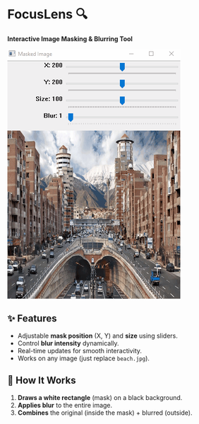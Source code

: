 # FocusLens 🔍  
**Interactive Image Masking & Blurring Tool**  

![Demo](demo.gif) 

## **✨ Features**  
- Adjustable **mask position** (X, Y) and **size** using sliders.  
- Control **blur intensity** dynamically.  
- Real-time updates for smooth interactivity.  
- Works on any image (just replace `beach.jpg`).  

## **🚀 How It Works**  
1. **Draws a white rectangle** (mask) on a black background.  
2. **Applies blur** to the entire image.  
3. **Combines** the original (inside the mask) + blurred (outside).  
